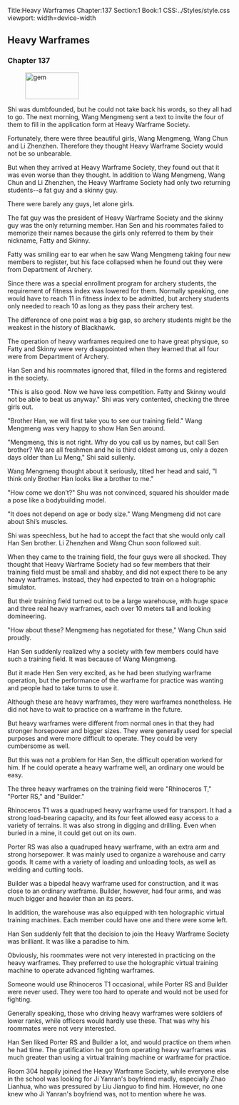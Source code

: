Title:Heavy Warframes 
Chapter:137 
Section:1 
Book:1 
CSS:../Styles/style.css 
viewport: width=device-width
  
## Heavy Warframes
### Chapter 137
  
<figure>
	<img src="../Images/gem.gif" alt="gem" id="gem" width="120" height="60" />
</figure>
  

  
Shi was dumbfounded, but he could not take back his words, so they all had to go. The next morning, Wang Mengmeng sent a text to invite the four of them to fill in the application form at Heavy Warframe Society.

Fortunately, there were three beautiful girls, Wang Mengmeng, Wang Chun and Li Zhenzhen. Therefore they thought Heavy Warframe Society would not be so unbearable.

But when they arrived at Heavy Warframe Society, they found out that it was even worse than they thought. In addition to Wang Mengmeng, Wang Chun and Li Zhenzhen, the Heavy Warframe Society had only two returning students--a fat guy and a skinny guy.

There were barely any guys, let alone girls.

The fat guy was the president of Heavy Warframe Society and the skinny guy was the only returning member. Han Sen and his roommates failed to memorize their names because the girls only referred to them by their nickname, Fatty and Skinny.

Fatty was smiling ear to ear when he saw Wang Mengmeng taking four new members to register, but his face collapsed when he found out they were from Department of Archery.

Since there was a special enrollment program for archery students, the requirement of fitness index was lowered for them. Normally speaking, one would have to reach 11 in fitness index to be admitted, but archery students only needed to reach 10 as long as they pass their archery test.

The difference of one point was a big gap, so archery students might be the weakest in the history of Blackhawk.

The operation of heavy warframes required one to have great physique, so Fatty and Skinny were very disappointed when they learned that all four were from Department of Archery.

Han Sen and his roommates ignored that, filled in the forms and registered in the society.

"This is also good. Now we have less competition. Fatty and Skinny would not be able to beat us anyway." Shi was very contented, checking the three girls out.

"Brother Han, we will first take you to see our training field." Wang Mengmeng was very happy to show Han Sen around.

"Mengmeng, this is not right. Why do you call us by names, but call Sen brother? We are all freshmen and he is third oldest among us, only a dozen days older than Lu Meng," Shi said sullenly.

Wang Mengmeng thought about it seriously, tilted her head and said, "I think only Brother Han looks like a brother to me."

"How come we don’t?" Shu was not convinced, squared his shoulder made a pose like a bodybuilding model.

"It does not depend on age or body size." Wang Mengmeng did not care about Shi’s muscles.

Shi was speechless, but he had to accept the fact that she would only call Han Sen brother. Li Zhenzhen and Wang Chun soon followed suit.

When they came to the training field, the four guys were all shocked. They thought that Heavy Warframe Society had so few members that their training field must be small and shabby, and did not expect there to be any heavy warframes. Instead, they had expected to train on a holographic simulator.

But their training field turned out to be a large warehouse, with huge space and three real heavy warframes, each over 10 meters tall and looking domineering.

"How about these? Mengmeng has negotiated for these," Wang Chun said proudly.

Han Sen suddenly realized why a society with few members could have such a training field. It was because of Wang Mengmeng.

But it made Hen Sen very excited, as he had been studying warframe operation, but the performance of the warframe for practice was wanting and people had to take turns to use it.

Although these are heavy warframes, they were warframes nonetheless. He did not have to wait to practice on a warframe in the future.

But heavy warframes were different from normal ones in that they had stronger horsepower and bigger sizes. They were generally used for special purposes and were more difficult to operate. They could be very cumbersome as well.

But this was not a problem for Han Sen, the difficult operation worked for him. If he could operate a heavy warframe well, an ordinary one would be easy.

The three heavy warframes on the training field were "Rhinoceros T," "Porter RS," and "Builder."

Rhinoceros T1 was a quadruped heavy warframe used for transport. It had a strong load-bearing capacity, and its four feet allowed easy access to a variety of terrains. It was also strong in digging and drilling. Even when buried in a mine, it could get out on its own.

Porter RS was also a quadruped heavy warframe, with an extra arm and strong horsepower. It was mainly used to organize a warehouse and carry goods. It came with a variety of loading and unloading tools, as well as welding and cutting tools.

Builder was a bipedal heavy warframe used for construction, and it was close to an ordinary warframe. Builder, however, had four arms, and was much bigger and heavier than an its peers.

In addition, the warehouse was also equipped with ten holographic virtual training machines. Each member could have one and there were some left.

Han Sen suddenly felt that the decision to join the Heavy Warframe Society was brilliant. It was like a paradise to him.

Obviously, his roommates were not very interested in practicing on the heavy warframes. They preferred to use the holographic virtual training machine to operate advanced fighting warframes.

Someone would use Rhinoceros T1 occasional, while Porter RS and Builder were never used. They were too hard to operate and would not be used for fighting.

Generally speaking, those who driving heavy warframes were soldiers of lower ranks, while officers would hardly use these. That was why his roommates were not very interested.

Han Sen liked Porter RS and Builder a lot, and would practice on them when he had time. The gratification he got from operating heavy warframes was much greater than using a virtual training machine or warframe for practice.

Room 304 happily joined the Heavy Warframe Society, while everyone else in the school was looking for Ji Yanran's boyfriend madly, especially Zhao Lianhua, who was pressured by Liu Jianguo to find him. However, no one knew who Ji Yanran's boyfriend was, not to mention where he was.